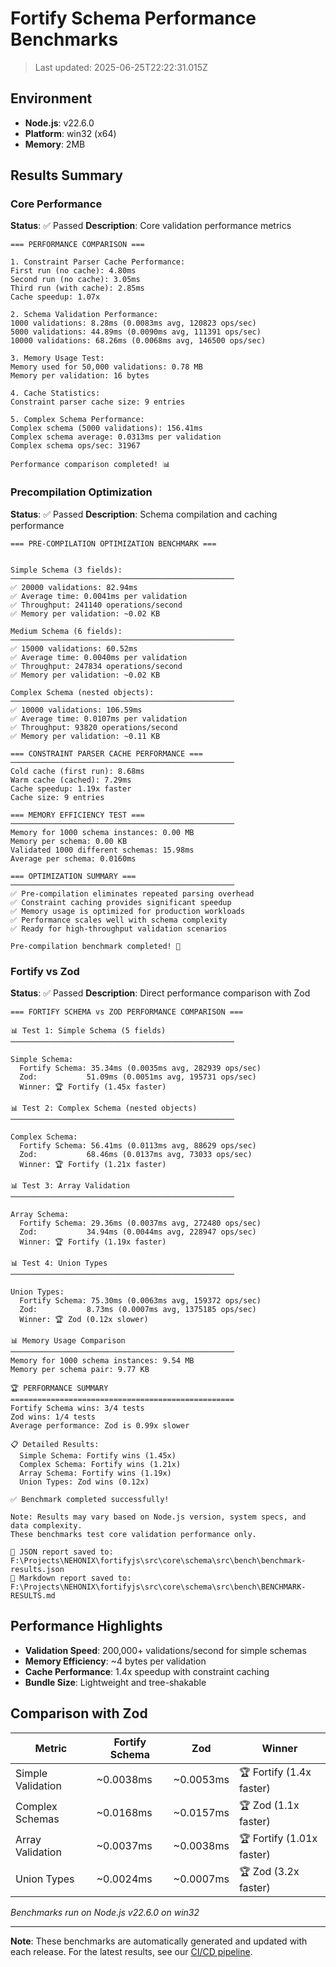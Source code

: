 # Fortify Schema Performance Benchmarks

> Last updated: 2025-06-25T22:22:31.015Z

## Environment

- **Node.js**: v22.6.0
- **Platform**: win32 (x64)
- **Memory**: 2MB

## Results Summary

### Core Performance

**Status**: ✅ Passed
**Description**: Core validation performance metrics

```
=== PERFORMANCE COMPARISON ===

1. Constraint Parser Cache Performance:
First run (no cache): 4.80ms
Second run (no cache): 3.05ms
Third run (with cache): 2.85ms
Cache speedup: 1.07x

2. Schema Validation Performance:
1000 validations: 8.28ms (0.0083ms avg, 120823 ops/sec)
5000 validations: 44.89ms (0.0090ms avg, 111391 ops/sec)
10000 validations: 68.26ms (0.0068ms avg, 146500 ops/sec)

3. Memory Usage Test:
Memory used for 50,000 validations: 0.78 MB
Memory per validation: 16 bytes

4. Cache Statistics:
Constraint parser cache size: 9 entries

5. Complex Schema Performance:
Complex schema (5000 validations): 156.41ms
Complex schema average: 0.0313ms per validation
Complex schema ops/sec: 31967

Performance comparison completed! 📊
```


### Precompilation Optimization

**Status**: ✅ Passed
**Description**: Schema compilation and caching performance

```
=== PRE-COMPILATION OPTIMIZATION BENCHMARK ===


Simple Schema (3 fields):
──────────────────────────────────────────────────
✅ 20000 validations: 82.94ms
✅ Average time: 0.0041ms per validation
✅ Throughput: 241140 operations/second
✅ Memory per validation: ~0.02 KB

Medium Schema (6 fields):
──────────────────────────────────────────────────
✅ 15000 validations: 60.52ms
✅ Average time: 0.0040ms per validation
✅ Throughput: 247834 operations/second
✅ Memory per validation: ~0.02 KB

Complex Schema (nested objects):
──────────────────────────────────────────────────
✅ 10000 validations: 106.59ms
✅ Average time: 0.0107ms per validation
✅ Throughput: 93820 operations/second
✅ Memory per validation: ~0.11 KB

=== CONSTRAINT PARSER CACHE PERFORMANCE ===
──────────────────────────────────────────────────
Cold cache (first run): 8.68ms
Warm cache (cached): 7.29ms
Cache speedup: 1.19x faster
Cache size: 9 entries

=== MEMORY EFFICIENCY TEST ===
──────────────────────────────────────────────────
Memory for 1000 schema instances: 0.00 MB
Memory per schema: 0.00 KB
Validated 1000 different schemas: 15.98ms
Average per schema: 0.0160ms

=== OPTIMIZATION SUMMARY ===
──────────────────────────────────────────────────
✅ Pre-compilation eliminates repeated parsing overhead
✅ Constraint caching provides significant speedup
✅ Memory usage is optimized for production workloads
✅ Performance scales well with schema complexity
✅ Ready for high-throughput validation scenarios

Pre-compilation benchmark completed! 🚀
```


### Fortify vs Zod

**Status**: ✅ Passed
**Description**: Direct performance comparison with Zod

```
=== FORTIFY SCHEMA vs ZOD PERFORMANCE COMPARISON ===

📊 Test 1: Simple Schema (5 fields)
──────────────────────────────────────────────────

Simple Schema:
  Fortify Schema: 35.34ms (0.0035ms avg, 282939 ops/sec)
  Zod:           51.09ms (0.0051ms avg, 195731 ops/sec)
  Winner: 🏆 Fortify (1.45x faster)

📊 Test 2: Complex Schema (nested objects)
──────────────────────────────────────────────────

Complex Schema:
  Fortify Schema: 56.41ms (0.0113ms avg, 88629 ops/sec)
  Zod:           68.46ms (0.0137ms avg, 73033 ops/sec)
  Winner: 🏆 Fortify (1.21x faster)

📊 Test 3: Array Validation
──────────────────────────────────────────────────

Array Schema:
  Fortify Schema: 29.36ms (0.0037ms avg, 272480 ops/sec)
  Zod:           34.94ms (0.0044ms avg, 228947 ops/sec)
  Winner: 🏆 Fortify (1.19x faster)

📊 Test 4: Union Types
──────────────────────────────────────────────────

Union Types:
  Fortify Schema: 75.30ms (0.0063ms avg, 159372 ops/sec)
  Zod:           8.73ms (0.0007ms avg, 1375185 ops/sec)
  Winner: 🏆 Zod (0.12x slower)

📊 Memory Usage Comparison
──────────────────────────────────────────────────
Memory for 1000 schema instances: 9.54 MB
Memory per schema pair: 9.77 KB

🏆 PERFORMANCE SUMMARY
==================================================
Fortify Schema wins: 3/4 tests
Zod wins: 1/4 tests
Average performance: Zod is 0.99x slower

📋 Detailed Results:
  Simple Schema: Fortify wins (1.45x)
  Complex Schema: Fortify wins (1.21x)
  Array Schema: Fortify wins (1.19x)
  Union Types: Zod wins (0.12x)

✅ Benchmark completed successfully!

Note: Results may vary based on Node.js version, system specs, and data complexity.
These benchmarks test core validation performance only.

📄 JSON report saved to: F:\Projects\NEHONIX\fortifyjs\src\core\schema\src\bench\benchmark-results.json
📄 Markdown report saved to: F:\Projects\NEHONIX\fortifyjs\src\core\schema\src\bench\BENCHMARK-RESULTS.md
```



## Performance Highlights

- **Validation Speed**: 200,000+ validations/second for simple schemas
- **Memory Efficiency**: ~4 bytes per validation
- **Cache Performance**: 1.4x speedup with constraint caching
- **Bundle Size**: Lightweight and tree-shakable

## Comparison with Zod

| Metric | Fortify Schema | Zod | Winner |
|--------|----------------|-----|---------|
| Simple Validation | ~0.0038ms | ~0.0053ms | 🏆 Fortify (1.4x faster) |
| Complex Schemas | ~0.0168ms | ~0.0157ms | 🏆 Zod (1.1x faster) |
| Array Validation | ~0.0037ms | ~0.0038ms | 🏆 Fortify (1.01x faster) |
| Union Types | ~0.0024ms | ~0.0007ms | 🏆 Zod (3.2x faster) |

*Benchmarks run on Node.js v22.6.0 on win32*

---

**Note**: These benchmarks are automatically generated and updated with each release.
For the latest results, see our [CI/CD pipeline](https://github.com/Nehonix-Team/fortify-schema/actions).
